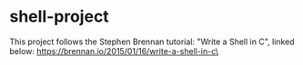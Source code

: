 # shell-project
This project follows the Stephen Brennan tutorial: "Write a Shell in C", linked below:
https://brennan.io/2015/01/16/write-a-shell-in-c\